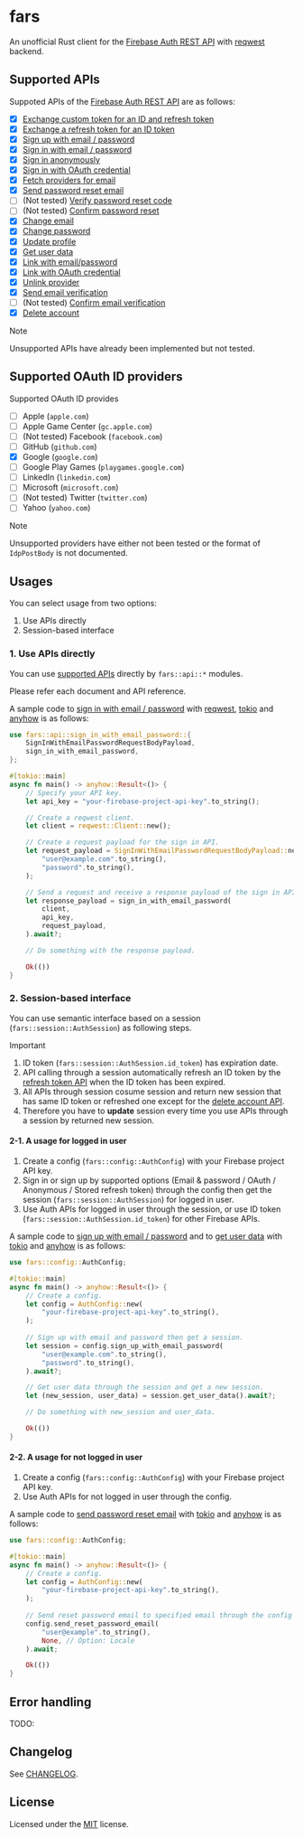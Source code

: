 # fars

An unofficial Rust client for the [Firebase Auth REST API](https://firebase.google.com/docs/reference/rest/auth) with [reqwest](https://github.com/seanmonstar/reqwest) backend.

## Supported APIs

Suppoted APIs of the [Firebase Auth REST API](https://firebase.google.com/docs/reference/rest/auth) are as follows:

- [x] [Exchange custom token for an ID and refresh token](https://firebase.google.com/docs/reference/rest/auth#section-verify-custom-token)
- [x] [Exchange a refresh token for an ID token](https://firebase.google.com/docs/reference/rest/auth#section-refresh-token)
- [x] [Sign up with email / password](https://firebase.google.com/docs/reference/rest/auth#section-create-email-password)
- [x] [Sign in with email / password](https://firebase.google.com/docs/reference/rest/auth#section-sign-in-email-password)
- [x] [Sign in anonymously](https://firebase.google.com/docs/reference/rest/auth#section-sign-in-anonymously)
- [x] [Sign in with OAuth credential](https://firebase.google.com/docs/reference/rest/auth#section-sign-in-with-oauth-credential)
- [x] [Fetch providers for email](https://firebase.google.com/docs/reference/rest/auth#section-fetch-providers-for-email)
- [x] [Send password reset email](https://firebase.google.com/docs/reference/rest/auth#section-send-password-reset-email)
- [ ] (Not tested) [Verify password reset code](https://firebase.google.com/docs/reference/rest/auth#section-verify-password-reset-code)
- [ ] (Not tested) [Confirm password reset](https://firebase.google.com/docs/reference/rest/auth#section-confirm-reset-password)
- [x] [Change email](https://firebase.google.com/docs/reference/rest/auth#section-change-email)
- [x] [Change password](https://firebase.google.com/docs/reference/rest/auth#section-change-password)
- [x] [Update profile](https://firebase.google.com/docs/reference/rest/auth#section-update-profile)
- [x] [Get user data](https://firebase.google.com/docs/reference/rest/auth#section-get-account-info)
- [x] [Link with email/password](https://firebase.google.com/docs/reference/rest/auth#section-link-with-email-password)
- [x] [Link with OAuth credential](https://firebase.google.com/docs/reference/rest/auth#section-link-with-oauth-credential)
- [x] [Unlink provider](https://firebase.google.com/docs/reference/rest/auth#section-unlink-provider)
- [x] [Send email verification](https://firebase.google.com/docs/reference/rest/auth#section-send-email-verification)
- [ ] (Not tested) [Confirm email verification](https://firebase.google.com/docs/reference/rest/auth#section-confirm-email-verification)
- [x] [Delete account](https://firebase.google.com/docs/reference/rest/auth#section-delete-account)

> [!NOTE]
> Unsupported APIs have already been implemented but not tested.

## Supported OAuth ID providers

Supported OAuth ID provides 

- [ ] Apple (`apple.com`)
- [ ] Apple Game Center (`gc.apple.com`)
- [ ] (Not tested) Facebook (`facebook.com`)
- [ ] GitHub (`github.com`)
- [x] Google (`google.com`)
- [ ] Google Play Games (`playgames.google.com`)
- [ ] LinkedIn (`linkedin.com`)
- [ ] Microsoft (`microsoft.com`)
- [ ] (Not tested) Twitter (`twitter.com`)
- [ ] Yahoo (`yahoo.com`)

> [!NOTE]
> Unsupported providers have either not been tested or the format of `IdpPostBody` is not documented.

## Usages

You can select usage from two options:

1. Use APIs directly
2. Session-based interface

### 1. Use APIs directly

You can use [supported APIs](#supported-apis) directly by `fars::api::*` modules.

Please refer each document and API reference.

A sample code to [sign in with email / password](https://firebase.google.com/docs/reference/rest/auth#section-sign-in-email-password) with [reqwest](https://github.com/seanmonstar/reqwest), [tokio](https://github.com/tokio-rs/tokio) and [anyhow](https://github.com/dtolnay/anyhow) is as follows:

```rust
use fars::api::sign_in_with_email_password::{
    SignInWithEmailPasswordRequestBodyPayload,
    sign_in_with_email_password,
};

#[tokio::main]
async fn main() -> anyhow::Result<()> {
    // Specify your API key.
    let api_key = "your-firebase-project-api-key".to_string();

    // Create a reqwest client.
    let client = reqwest::Client::new();

    // Create a request payload for the sign in API.
    let request_payload = SignInWithEmailPasswordRequestBodyPayload::new(
        "user@example.com".to_string(),
        "password".to_string(),
    );

    // Send a request and receive a response payload of the sign in API.
    let response_payload = sign_in_with_email_password(
        client,
        api_key,
        request_payload,
    ).await?;

    // Do something with the response payload.

    Ok(())
}
```

### 2. Session-based interface

You can use semantic interface based on a session (`fars::session::AuthSession`) as following steps.

> [!IMPORTANT]
> 1. ID token (`fars::session::AuthSession.id_token`) has expiration date.
> 2. API calling through a session automatically refresh an ID token by the [refresh token API](https://firebase.google.com/docs/reference/rest/auth#section-refresh-token) when the ID token has been expired.
> 3. All APIs through session cosume session and return new session that has same ID token or refreshed one except for the [delete account API](https://firebase.google.com/docs/reference/rest/auth#section-delete-account).
> 4. Therefore you have to **update** session every time you use APIs through a session by returned new session.

#### 2-1. A usage for logged in user

1. Create a config (`fars::config::AuthConfig`) with your Firebase project API key.
2. Sign in or sign up by supported options (Email & password / OAuth / Anonymous / Stored refresh token) through the config then get the session (`fars::session::AuthSession`) for logged in user.
3. Use Auth APIs for logged in user through the session, or use ID token (`fars::session::AuthSession.id_token`) for other Firebase APIs.

A sample code to [sign up with email / password](https://firebase.google.com/docs/reference/rest/auth#section-create-email-password) and to [get user data](https://firebase.google.com/docs/reference/rest/auth#section-get-account-info) with [tokio](https://github.com/tokio-rs/tokio) and [anyhow](https://github.com/dtolnay/anyhow) is as follows:

```rust
use fars::config::AuthConfig;

#[tokio::main]
async fn main() -> anyhow::Result<()> {
    // Create a config.
    let config = AuthConfig::new(
        "your-firebase-project-api-key".to_string(),
    );
    
    // Sign up with email and password then get a session.
    let session = config.sign_up_with_email_password(
        "user@example.com".to_string(),
        "password".to_string(),
    ).await?;

    // Get user data through the session and get a new session.
    let (new_session, user_data) = session.get_user_data().await?;

    // Do something with new_session and user_data.

    Ok(())
}
```

#### 2-2. A usage for not logged in user

1. Create a config (`fars::config::AuthConfig`) with your Firebase project API key.
2. Use Auth APIs for not logged in user through the config.

A sample code to [send password reset email](https://firebase.google.com/docs/reference/rest/auth#section-send-password-reset-email) with [tokio](https://github.com/tokio-rs/tokio) and [anyhow](https://github.com/dtolnay/anyhow) is as follows:

```rust
use fars::config::AuthConfig;

#[tokio::main]
async fn main() -> anyhow::Result<()> {
    // Create a config.
    let config = AuthConfig::new(
        "your-firebase-project-api-key".to_string(),
    );
    
    // Send reset password email to specified email through the config if it has been registered.
    config.send_reset_password_email(
        "user@example".to_string(),
        None, // Option: Locale
    ).await;

    Ok(())
}
```

## Error handling

TODO:

## Changelog

See [CHANGELOG](./CHANGELOG.md).

## License

Licensed under the [MIT](./LICENSE) license.
